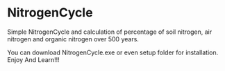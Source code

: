 # NitrogenCycle
Simple NitrogenCycle and calculation of percentage of soil nitrogen, air nitrogen and organic nitrogen over 500 years.

You can download NitrogenCycle.exe or even setup folder for installation. Enjoy And Learn!!!
